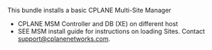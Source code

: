 This bundle installs a basic CPLANE Multi-Site Manager
- CPLANE MSM Controller and DB (XE) on different host
- SEE MSM install guide for instructions on loading Sites. Contact support@cplanenetworks.com. 